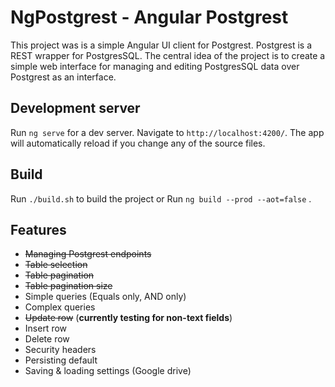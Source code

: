 # NgPostgrest - Angular Postgrest

This project was is a simple Angular UI client for Postgrest. Postgrest is a REST wrapper for PostgresSQL. The central idea of the project is to create a simple web interface for managing and editing PostgresSQL data over Postgrest as an interface.

## Development server

Run `ng serve` for a dev server. Navigate to `http://localhost:4200/`. The app will automatically reload if you change any of the source files.

## Build

Run `./build.sh` to build the project or
Run `ng build --prod --aot=false` .

## Features

  - ~~Managing Postgrest endpoints~~
  - ~~Table selection~~
  - ~~Table pagination~~
  - ~~Table pagination size~~
  - Simple queries (Equals only, AND only)
  - Complex queries 
  - ~~Update row~~ (**currently testing for non-text fields**)
  - Insert row
  - Delete row
  - Security headers
  - Persisting default
  - Saving & loading settings (Google drive)



